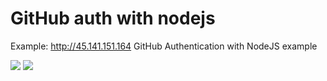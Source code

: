 # GitHub auth with nodejs
Example: http://45.141.151.164
GitHub Authentication with NodeJS example

<img src="https://cdn.discordapp.com/attachments/843124091120386060/1125856031734513774/image.png">
<img src="https://media.discordapp.net/attachments/843124091120386060/1125856083290894468/image.png?width=993&height=473">
